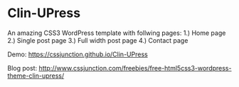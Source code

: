 Clin-UPress
===========

An amazing CSS3 WordPress template with follwing pages:
1.) Home page
2.) Single post page
3.) Full width post page
4.) Contact page

Demo: https://cssjunction.github.io/Clin-UPress

Blog post: http://www.cssjunction.com/freebies/free-html5css3-wordpress-theme-clin-upress/